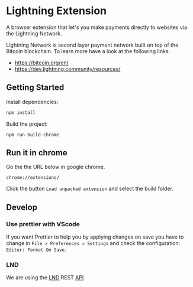 # Lightning Extension

A browser extension that let's you make payments directly to websites via the Lightning Network.

Lightning Network is second layer payment network built on top of the Bitcoin blockchain. To learn more have a look at the following links:

- https://bitcoin.org/en/
- https://dev.lightning.community/resources/

## Getting Started

Install dependencies:

```bash
npm install
```

Build the project:

```
npm run build-chrome
```

## Run it in chrome

Go the the URL below in google chrome.

```
chrome://extensions/
```

Click the button `Load unpacked extension` and select the build folder.

## Develop

### Use prettier with VScode

If you want Prettier to help you by applying changes on save you have to change in `File > Preferences > Settings` and check the configuration: `Editor: Format On Save`.

### LND

We are using the [LND](https://github.com/lightningnetwork/lnd) REST [API](https://app.swaggerhub.com/apis/lnd-rest/rpc-proto/master)
